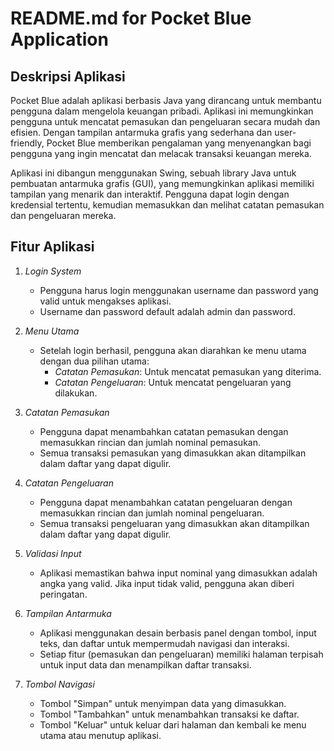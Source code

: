# README.md for Pocket Blue Application

## Deskripsi Aplikasi
Pocket Blue adalah aplikasi berbasis Java yang dirancang untuk membantu pengguna dalam mengelola keuangan pribadi. Aplikasi ini memungkinkan pengguna untuk mencatat pemasukan dan pengeluaran secara mudah dan efisien. Dengan tampilan antarmuka grafis yang sederhana dan user-friendly, Pocket Blue memberikan pengalaman yang menyenangkan bagi pengguna yang ingin mencatat dan melacak transaksi keuangan mereka.

Aplikasi ini dibangun menggunakan Swing, sebuah library Java untuk pembuatan antarmuka grafis (GUI), yang memungkinkan aplikasi memiliki tampilan yang menarik dan interaktif. Pengguna dapat login dengan kredensial tertentu, kemudian memasukkan dan melihat catatan pemasukan dan pengeluaran mereka.

## Fitur Aplikasi
1. *Login System*
    - Pengguna harus login menggunakan username dan password yang valid untuk mengakses aplikasi.
    - Username dan password default adalah admin dan password.

2. *Menu Utama*
    - Setelah login berhasil, pengguna akan diarahkan ke menu utama dengan dua pilihan utama:
        - *Catatan Pemasukan*: Untuk mencatat pemasukan yang diterima.
        - *Catatan Pengeluaran*: Untuk mencatat pengeluaran yang dilakukan.

3. *Catatan Pemasukan*
    - Pengguna dapat menambahkan catatan pemasukan dengan memasukkan rincian dan jumlah nominal pemasukan.
    - Semua transaksi pemasukan yang dimasukkan akan ditampilkan dalam daftar yang dapat digulir.

4. *Catatan Pengeluaran*
    - Pengguna dapat menambahkan catatan pengeluaran dengan memasukkan rincian dan jumlah nominal pengeluaran.
    - Semua transaksi pengeluaran yang dimasukkan akan ditampilkan dalam daftar yang dapat digulir.

5. *Validasi Input*
    - Aplikasi memastikan bahwa input nominal yang dimasukkan adalah angka yang valid. Jika input tidak valid, pengguna akan diberi peringatan.

6. *Tampilan Antarmuka*
    - Aplikasi menggunakan desain berbasis panel dengan tombol, input teks, dan daftar untuk mempermudah navigasi dan interaksi.
    - Setiap fitur (pemasukan dan pengeluaran) memiliki halaman terpisah untuk input data dan menampilkan daftar transaksi.

7. *Tombol Navigasi*
    - Tombol "Simpan" untuk menyimpan data yang dimasukkan.
    - Tombol "Tambahkan" untuk menambahkan transaksi ke daftar.
    - Tombol "Keluar" untuk keluar dari halaman dan kembali ke menu utama atau menutup aplikasi.